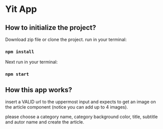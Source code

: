 # Yit App

## How to initialize the project?

Download zip file or clone the project.
run in your terminal:

### `npm install`

Next run in your terminal:

### `npm start`

## How this app works?

insert a VALID url to the uppermost input and expects to get an image on the article component (notice you can add up to 4 images).

please choose a category name, category background color, title, subtitle and autor name and create the article.
